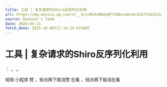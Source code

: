 ```yaml
---
title: 工具 | 复杂请求的Shiro反序列化利用
url: https://mp.weixin.qq.com/s?__biz=MzkxNDAyNTY2NA==&mid=2247516351&idx=1&sn=9cf81df2bec305d1d12c7aad83cf2e3f
source: Doonsec's feed
date: 2024-05-11
fetch_date: 2025-10-06T17:14:14.675407
---
```


# 工具 | 复杂请求的Shiro反序列化利用

：
，
。

视频
小程序
赞
，轻点两下取消赞
在看
，轻点两下取消在看